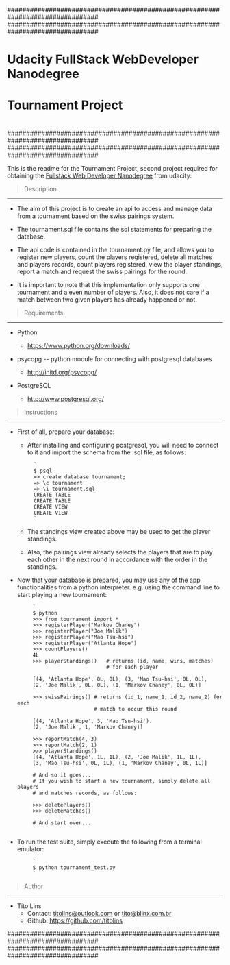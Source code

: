################################################################################
################################################################################
#                                                                              #
#                  Udacity FullStack WebDeveloper Nanodegree                   #
#                                                                              #
#                            Tournament Project                                #
#                                                                              #
################################################################################
################################################################################

This is the readme for the Tournament Project, second project required for 
obtaining the [Fullstack Web Developer Nanodegree](
http://www.udacity.com/course/full-stack-web-developer-nanodegree--nd004)
from udacity:         


 > Description
--------------------------------------------------------------------------------

 - The aim of this project is to create an api to access and  manage data from a 
   tournament based on the swiss pairings system.

 - The tournament.sql file contains the sql statements for preparing the 
   database. 

 - The api code is contained in the tournament.py file, and allows you to
   register new players, count the players registered, delete all matches and
   players records, count players registered, view the player standings, report
   a match and request the swiss pairings for the round.

 - It is important to note that this implementation only supports one tournament
   and a even number of players. Also, it does not care if a match between two
   given players has already happened or not.


 > Requirements
--------------------------------------------------------------------------------

 - Python
    * https://www.python.org/downloads/
 
 - psycopg -- python module for connecting with postgresql databases
    * http://initd.org/psycopg/
    
 - PostgreSQL
    * http://www.postgresql.org/


 > Instructions
--------------------------------------------------------------------------------

 - First of all, prepare your database:
    * After installing and configuring postgresql, you will need to connect to
      it and import the schema from the .sql file, as follows:

            `
            $ psql
            => create database tournament;
            => \c tournament
            => \i tournament.sql
            CREATE TABLE
            CREATE TABLE
            CREATE VIEW
            CREATE VIEW
            `
    
    * The standings view created above may be used to get the player standings.

    * Also, the pairings view already selects the players that are to play each
      other in the next round in accordance with the order in the standings.
            
 - Now that your database is prepared, you may use any of the app 
   functionalities from a python interpreter. e.g. using the command line to
   start playing a new tournament:
            
            `
            $ python
            >>> from tournament import *
            >>> registerPlayer("Markov Chaney") 
            >>> registerPlayer("Joe Malik") 
            >>> registerPlayer("Mao Tsu-hsi")
            >>> registerPlayer("Atlanta Hope")
            >>> countPlayers()
            4L
            >>> playerStandings()   # returns (id, name, wins, matches) 
                                    # for each player    

            [(4, 'Atlanta Hope', 0L, 0L), (3, 'Mao Tsu-hsi', 0L, 0L), 
            (2, 'Joe Malik', 0L, 0L), (1, 'Markov Chaney', 0L, 0L)]

            >>> swissPairings() # returns (id_1, name_1, id_2, name_2) for each
                                # match to occur this round

            [(4, 'Atlanta Hope', 3, 'Mao Tsu-hsi').
            (2, 'Joe Malik', 1, 'Markov Chaney)]

            >>> reportMatch(4, 3)
            >>> reportMatch(2, 1)
            >>> playerStandings()
            [(4, 'Atlanta Hope', 1L, 1L), (2, 'Joe Malik', 1L, 1L), 
            (3, 'Mao Tsu-hsi', 0L, 1L), (1, 'Markov Chaney', 0L, 1L)]

            # And so it goes...
            # If you wish to start a new tournament, simply delete all players
            # and matches records, as follows:

            >>> deletePlayers()
            >>> deleteMatches()

            # And start over...
            `

 - To run the test suite, simply execute the following from a terminal emulator:

            `
            $ python tournament_test.py
            `


 > Author
--------------------------------------------------------------------------------
 - Tito Lins
   * Contact: <titolins@outlook.com> or <tito@blinx.com.br>
   * Github: https://github.com/titolins

################################################################################
################################################################################
